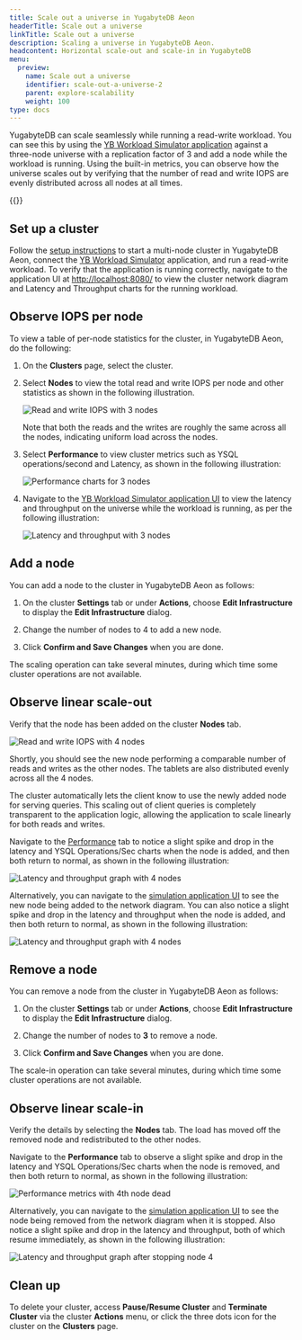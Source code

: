```yaml
---
title: Scale out a universe in YugabyteDB Aeon
headerTitle: Scale out a universe
linkTitle: Scale out a universe
description: Scaling a universe in YugabyteDB Aeon.
headcontent: Horizontal scale-out and scale-in in YugabyteDB
menu:
  preview:
    name: Scale out a universe
    identifier: scale-out-a-universe-2
    parent: explore-scalability
    weight: 100
type: docs
---
```


YugabyteDB can scale seamlessly while running a read-write workload. You can see this by using the [YB Workload Simulator application](https://github.com/YugabyteDB-Samples/yb-workload-simulator) against a three-node universe with a replication factor of 3 and add a node while the workload is running. Using the built-in metrics, you can observe how the universe scales out by verifying that the number of read and write IOPS are evenly distributed across all nodes at all times.

{{<product-tabs>}}

## Set up a cluster

Follow the [setup instructions](../../cluster-setup-aeon/) to start a multi-node cluster in YugabyteDB Aeon, connect the [YB Workload Simulator](../../cluster-setup-aeon/#set-up-yb-workload-simulator) application, and run a read-write workload. To verify that the application is running correctly, navigate to the application UI at <http://localhost:8080/> to view the cluster network diagram and Latency and Throughput charts for the running workload.

## Observe IOPS per node

To view a table of per-node statistics for the cluster, in YugabyteDB Aeon, do the following:

1. On the **Clusters** page, select the cluster.

1. Select **Nodes** to view the total read and write IOPS per node and other statistics as shown in the following illustration.

    ![Read and write IOPS with 3 nodes](/images/ce/transactions_cloud_observe1.png)

    Note that both the reads and the writes are roughly the same across all the nodes, indicating uniform load across the nodes.

1. Select **Performance** to view cluster metrics such as YSQL operations/second and Latency, as shown in the following illustration:

    ![Performance charts for 3 nodes](/images/ce/transactions_cloud_chart.png)

1. Navigate to the [YB Workload Simulator application UI](http://127.0.0.1:8080/) to view the latency and throughput on the universe while the workload is running, as per the following illustration:

    ![Latency and throughput with 3 nodes](/images/ce/simulation-graph-cloud.png)

## Add a node

You can add a node to the cluster in YugabyteDB Aeon as follows:

1. On the cluster **Settings** tab or under **Actions**, choose **Edit Infrastructure** to display the **Edit Infrastructure** dialog.

1. Change the number of nodes to 4 to add a new node.

1. Click **Confirm and Save Changes** when you are done.

The scaling operation can take several minutes, during which time some cluster operations are not available.

## Observe linear scale-out

Verify that the node has been added on the cluster **Nodes** tab.

![Read and write IOPS with 4 nodes](/images/ce/add-node-cloud.png)

Shortly, you should see the new node performing a comparable number of reads and writes as the other nodes. The tablets are also distributed evenly across all the 4 nodes.

The cluster automatically lets the client know to use the newly added node for serving queries. This scaling out of client queries is completely transparent to the application logic, allowing the application to scale linearly for both reads and writes.

Navigate to the [Performance](/preview/yugabyte-cloud/cloud-monitor/overview/) tab to notice a slight spike and drop in the latency and YSQL Operations/Sec charts when the node is added, and then both return to normal, as shown in the following illustration:

![Latency and throughput graph with 4 nodes](/images/ce/add-node-cloud-chart.png)

Alternatively, you can navigate to the [simulation application UI](http://127.0.0.1:8080/) to see the new node being added to the network diagram. You can also notice a slight spike and drop in the latency and throughput when the node is added, and then both return to normal, as shown in the following illustration:

![Latency and throughput graph with 4 nodes](/images/ce/add-node-graph-cloud.png)

## Remove a node

You can remove a node from the cluster in YugabyteDB Aeon as follows:

1. On the cluster **Settings** tab or under **Actions**, choose **Edit Infrastructure** to display the **Edit Infrastructure** dialog.

1. Change the number of nodes to **3** to remove a node.

1. Click **Confirm and Save Changes** when you are done.

The scale-in operation can take several minutes, during which time some cluster operations are not available.

## Observe linear scale-in

Verify the details by selecting the **Nodes** tab. The load has moved off the removed node and redistributed to the other nodes.

Navigate to the **Performance** tab to observe a slight spike and drop in the latency and YSQL Operations/Sec charts when the node is removed, and then both return to normal, as shown in the following illustration:

![Performance metrics with 4th node dead](/images/ce/stop-node-chart.png)

Alternatively, you can navigate to the [simulation application UI](http://127.0.0.1:8080/) to see the node being removed from the network diagram when it is stopped. Also notice a slight spike and drop in the latency and throughput, both of which resume immediately, as shown in the following illustration:

![Latency and throughput graph after stopping node 4](/images/ce/stop-node-graph-cloud.png)

## Clean up

To delete your cluster, access **Pause/Resume Cluster** and **Terminate Cluster** via the cluster **Actions** menu, or click the three dots icon for the cluster on the **Clusters** page.
